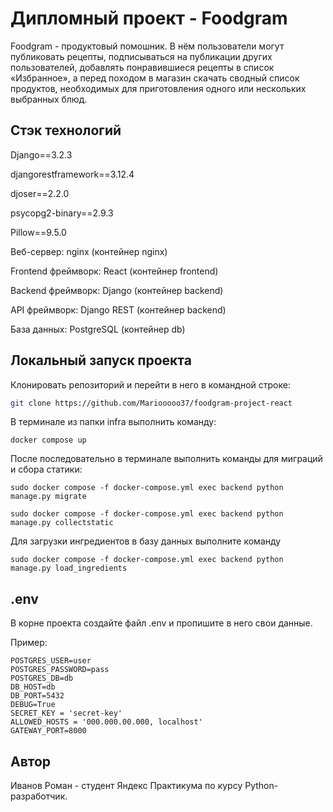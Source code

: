# Дипломный проект - Foodgram


Foodgram - продуктовый помошник. В нём пользователи могут публиковать рецепты, подписываться на публикации других пользователей, добавлять понравившиеся рецепты в список «Избранное», а перед походом в магазин скачать сводный список продуктов, необходимых для приготовления одного или нескольких выбранных блюд.




## **Стэк технологий**

Django==3.2.3

djangorestframework==3.12.4

djoser==2.2.0

psycopg2-binary==2.9.3

Pillow==9.5.0

Веб-сервер: nginx (контейнер nginx)

Frontend фреймворк: React (контейнер frontend)

Backend фреймворк: Django (контейнер backend)

API фреймворк: Django REST (контейнер backend)

База данных: PostgreSQL (контейнер db)

## Локальный запуск проекта

Клонировать репозиторий и перейти в него в командной строке:

```bash
git clone https://github.com/Mariooooo37/foodgram-project-react
```

В терминале из папки infra выполнить команду:

```
docker compose up
```

После последовательно в терминале выполнить команды для миграций и сбора статики:

```
sudo docker compose -f docker-compose.yml exec backend python manage.py migrate

sudo docker compose -f docker-compose.yml exec backend python manage.py collectstatic
```
Для загрузки ингредиентов в базу данных выполните команду

```
sudo docker compose -f docker-compose.yml exec backend python manage.py load_ingredients
```
## .env

В корне проекта создайте файл .env и пропишите в него свои данные.

Пример:

```
POSTGRES_USER=user
POSTGRES_PASSWORD=pass
POSTGRES_DB=db
DB_HOST=db
DB_PORT=5432
DEBUG=True
SECRET_KEY = 'secret-key'
ALLOWED_HOSTS = '000.000.00.000, localhost'
GATEWAY_PORT=8000
```

## Автор
Иванов Роман - студент Яндекс Практикума по курсу Python-разработчик.
